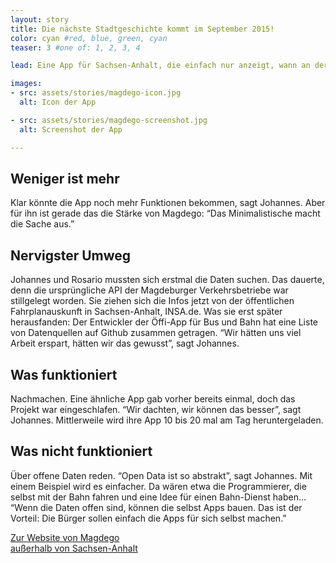 ```yaml
---
layout: story
title: Die nächste Stadtgeschichte kommt im September 2015!
color: cyan #red, blue, green, cyan
teaser: 3 #one of: 1, 2, 3, 4

lead: Eine App für Sachsen-Anhalt, die einfach nur anzeigt, wann an der nächsten Haltestelle die nächste Bahn kommt. Wer vor Ort wohnt, weiß schließlich oft schon, wo er hinwill. „Wir wollten keinen Schnickschnack, wir wollten nur die Abfahrtszeiten haben", sagt Johannes Filter. Entstanden ist MagdeGo, die Johannes gemeinsam mit Rosario Raulin programmiert hat. [Anfang 2015](http://#) waren Web-App und iOS-App fertig.

images:
- src: assets/stories/magdego-icon.jpg
  alt: Icon der App

- src: assets/stories/magdego-screenshot.jpg
  alt: Screenshot der App

---
```


## Weniger ist mehr
Klar könnte die App noch mehr Funktionen bekommen, sagt Johannes. Aber für ihn ist gerade das die Stärke von Magdego: “Das Minimalistische macht die Sache aus.”

## Nervigster Umweg 
Johannes und Rosario mussten sich erstmal die Daten suchen. Das dauerte, denn die ursprüngliche API der Magdeburger Verkehrsbetriebe war stillgelegt worden. Sie ziehen sich die Infos jetzt von der öffentlichen Fahrplanauskunft in Sachsen-Anhalt, INSA.de. Was sie erst später herausfanden: Der Entwickler der Öffi-App für Bus und Bahn hat eine Liste von Datenquellen auf Github zusammen getragen. “Wir hätten uns viel Arbeit erspart, hätten wir das gewusst”, sagt Johannes.

## Was funktioniert
Nachmachen. Eine ähnliche App gab vorher bereits einmal, doch das Projekt war eingeschlafen. “Wir dachten, wir können das besser”, sagt Johannes. Mittlerweile wird ihre App 10 bis 20 mal am Tag heruntergeladen.

## Was nicht funktioniert 
Über offene Daten reden. “Open Data ist so abstrakt”, sagt Johannes. Mit einem Beispiel wird es einfacher. Da wären etwa die Programmierer, die selbst mit der Bahn fahren und eine Idee für einen Bahn-Dienst haben… “Wenn die Daten offen sind, können die selbst Apps bauen. Das ist der Vorteil: Die Bürger sollen einfach die Apps für sich selbst machen.”

[Zur Website von Magdego](http://magdego.de)  
[außerhalb von Sachsen-Anhalt](http://magdego.de/demo)